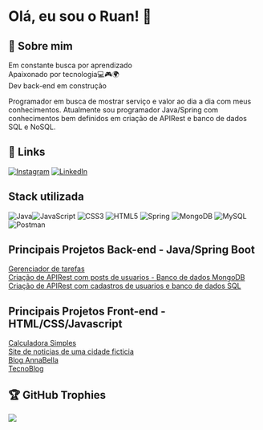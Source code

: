 # Olá, eu sou o Ruan! 👋


## 🚀 Sobre mim
Em constante busca por aprendizado  
Apaixonado por tecnologia💻🎮🌍  
Dev back-end em construção

Programador em busca de mostrar serviço e valor ao dia a dia com meus conhecimentos. Atualmente sou programador Java/Spring com conhecimentos bem definidos em criação de APIRest e banco de dados SQL e NoSQL. 


## 🔗 Links
[![Instagram](https://img.shields.io/badge/Instagram-%23E4405F.svg?logo=Instagram&logoColor=white)](https://instagram.com/https://www.instagram.com/ruansouzav_/) [![LinkedIn](https://img.shields.io/badge/LinkedIn-%230077B5.svg?logo=linkedin&logoColor=white)](https://linkedin.com/in/https://www.linkedin.com/in/ruanvsouza1/) 

## Stack utilizada

![Java](https://img.shields.io/badge/java-%23ED8B00.svg?style=for-the-badge&logo=java&logoColor=white)![JavaScript](https://img.shields.io/badge/javascript-%23323330.svg?style=for-the-badge&logo=javascript&logoColor=%23F7DF1E) ![CSS3](https://img.shields.io/badge/css3-%231572B6.svg?style=for-the-badge&logo=css3&logoColor=white) ![HTML5](https://img.shields.io/badge/html5-%23E34F26.svg?style=for-the-badge&logo=html5&logoColor=white) ![Spring](https://img.shields.io/badge/spring-%236DB33F.svg?style=for-the-badge&logo=spring&logoColor=white) ![MongoDB](https://img.shields.io/badge/MongoDB-%234ea94b.svg?style=for-the-badge&logo=mongodb&logoColor=white) ![MySQL](https://img.shields.io/badge/mysql-%2300f.svg?style=for-the-badge&logo=mysql&logoColor=white) ![Postman](https://img.shields.io/badge/Postman-FF6C37?style=for-the-badge&logo=postman&logoColor=white)

## Principais Projetos Back-end - Java/Spring Boot


[Gerenciador de tarefas](https://github.com/RuanVSouza/Gerenciador_tarefas)                         
[Criação de APIRest com posts de usuarios - Banco de dados MongoDB](https://github.com/RuanVSouza/APIRest-springBoot-mongodb)                                                                                                           
                                                              [Criação de APIRest com cadastros de usuarios e banco de dados SQL](https://github.com/RuanVSouza/workshop-springboot3-jpa)




## Principais Projetos Front-end - HTML/CSS/Javascript

[Calculadora Simples](https://github.com/RuanVSouza/Calculadora)  
[Site de noticias de uma cidade ficticia](https://github.com/RuanVSouza/NoticiasCidade)                                                                                      
[Blog AnnaBella](https://github.com/RuanVSouza/AnnaBella)                                   
[TecnoBlog](https://github.com/RuanVSouza/TecnoBlog) 

## 🏆 GitHub Trophies
![](https://github-profile-trophy.vercel.app/?username=RuanVSouza&theme=monokai&no-frame=false&no-bg=true&margin-w=4)



